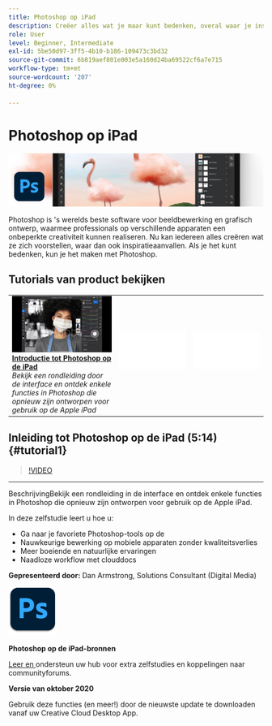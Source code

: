 ```yaml
---
title: Photoshop op iPad
description: Creëer alles wat je maar kunt bedenken, overal waar je inspiratie krijgt met Photoshop op iPad
role: User
level: Beginner, Intermediate
exl-id: 5be50d97-3ff5-4b10-b186-109473c3bd32
source-git-commit: 6b819aef801e003e5a160d24ba69522cf6a7e715
workflow-type: tm+mt
source-wordcount: '207'
ht-degree: 0%

---
```


# Photoshop op iPad

![Hoofdafbeelding van zelfstudie](../assets/PSoniPad.jpg)

Photoshop is &#39;s werelds beste software voor beeldbewerking en grafisch ontwerp, waarmee professionals op verschillende apparaten een onbeperkte creativiteit kunnen realiseren. Nu kan iedereen alles creëren wat ze zich voorstellen, waar dan ook inspiratieaanvallen. Als je het kunt bedenken, kun je het maken met Photoshop.

## Tutorials van product bekijken

<table style="table-layout:fixed">
<tr>
 <td>
   <a href="photoshopipad.md#tutorial1">
      <img alt="Introductie tot Photoshop op de iPad" src="../assets/PSiPad_thumbnail.jpg" />
   </a>
    <div>
   <a href="photoshopipad.md#tutorial1"><strong>Introductie tot Photoshop op de iPad</strong></a>
    </div>
    <em>Bekijk een rondleiding door de interface en ontdek enkele functies in Photoshop die opnieuw zijn ontworpen voor gebruik op de Apple iPad</em>
    <br>
  </td>
  <td>
    <img alt="Spacer" src="../assets/Whitespacer.png" />
    <div>
    <br>
  </td>
  <td>
    <img alt="Spacer" src="../assets/Whitespacer.png" />
    <div>
    <br>
  </td>
</tr>
</table>

## Inleiding tot Photoshop op de iPad (5:14) {#tutorial1}

>[!VIDEO](https://video.tv.adobe.com/v/326899?hidetitle=true)

****
BeschrijvingBekijk een rondleiding in de interface en ontdek enkele functies in Photoshop die opnieuw zijn ontworpen voor gebruik op de Apple iPad.

In deze zelfstudie leert u hoe u:
* Ga naar je favoriete Photoshop-tools op de
* Nauwkeurige bewerking op mobiele apparaten zonder kwaliteitsverlies
* Meer boeiende en natuurlijke ervaringen
* Naadloze workflow met clouddocs

**Gepresenteerd door:**
Dan Armstrong, Solutions Consultant (Digital Media)

![Photoshop op het iPad-logo](../assets/ps_appicon_96.png)

**Photoshop op de iPad-bronnen**

[Leer en ](https://helpx.adobe.com/support/photoshop.html) ondersteun uw hub voor extra zelfstudies en koppelingen naar communityforums.

**Versie van oktober 2020**

Gebruik deze functies (en meer!) door de nieuwste update te downloaden vanaf uw Creative Cloud Desktop App.
